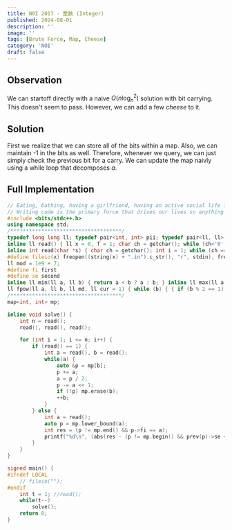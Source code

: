 ```yaml
---
title: NOI 2017 - 整数 (Integer)
published: 2024-08-01
description: ''
image: ''
tags: [Brute Force, Map, Cheese]
category: 'NOI'
draft: false 
---
```


## Observation

We can startoff directly with a naive $O(n\log_{n}^2)$ solution with bit carrying. This doesn't seem to pass. However, we can add a few $cheese$ to it. 

## Solution

First we realize that we can store all of the bits within a map. Also, we can maintain -1 in the bits as well. Therefore, whenever we query, we can just simply check the previous bit for a carry. We can update the map naivly using a while loop that decomposes $a$.

## Full Implementation

```cpp
// Eating, bathing, having a girlfriend, having an active social life is incidental, it gets in the way of code time.
// Writing code is the primary force that drives our lives so anything that interrupts that is wasteful.
#include <bits/stdc++.h>
using namespace std;
/************************************/
typedef long long ll; typedef pair<int, int> pii; typedef pair<ll, ll> pll; typedef long double ld;
inline ll read() { ll x = 0, f = 1; char ch = getchar(); while (ch<'0'|| ch>'9') { if(ch == '-') f = -1; ch = getchar(); } while (ch >= '0' && ch <= '9') { x = x * 10 + ch - '0'; ch = getchar();} return x * f; }
inline int read(char *s) { char ch = getchar(); int i = 1; while (ch == ' ' || ch == '\n') ch = getchar(); while (ch != ' ' && ch != '\n') s[i++] = ch, ch = getchar(); s[i] = '\0'; return i - 1; }
#define fileio(x) freopen((string(x) + ".in").c_str(), "r", stdin), freopen((string(x) + ".out").c_str(), "w", stdout)
ll mod = 1e9 + 7;
#define fi first
#define se second
inline ll min(ll a, ll b) { return a < b ? a : b; } inline ll max(ll a, ll b) { return a > b ? a : b; }
ll fpow(ll a, ll b, ll md, ll cur = 1) { while (b) { { if (b % 2 == 1) cur *= a; } a *= a, b = b / 2, a %= md, cur %= md; } return cur % md; }
/************************************/
map<int, int> mp;

inline void solve() {
    int n = read();
    read(), read(), read();

    for (int i = 1; i <= n; i++) {
        if (read() == 1) {
            int a = read(), b = read();
            while(a) {
                auto &p = mp[b];
                p += a;
                a = p / 2;
                p -= a << 1;
                if (!p) mp.erase(b);
                ++b;
            }
        } else {
            int a = read();
            auto p = mp.lower_bound(a);
            int res = (p != mp.end() && p->fi == a);
            printf("%d\n", (abs(res - (p != mp.begin() && prev(p)->se < 0))) % 2);
        }
    }
}

signed main() {
#ifndef LOCAL
    // fileio("");
#endif
    int t = 1; //read();
    while(t--)
        solve();
    return 0;
}
```